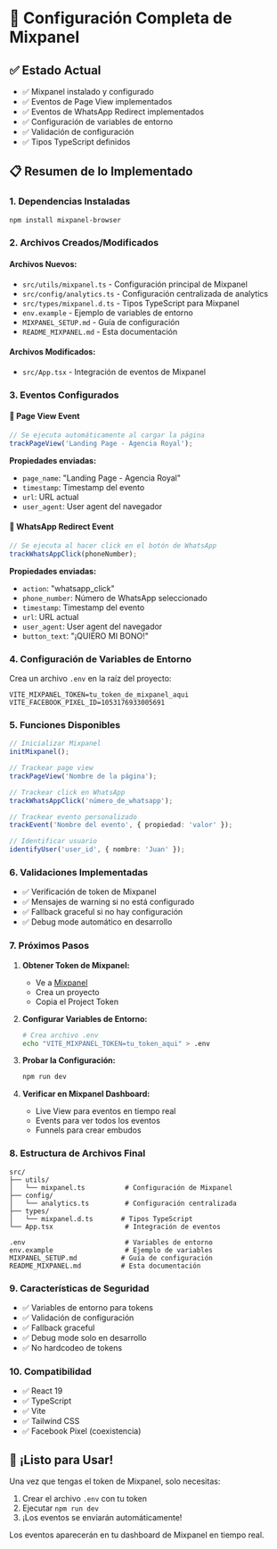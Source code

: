 # 🎯 Configuración Completa de Mixpanel

## ✅ Estado Actual
- ✅ Mixpanel instalado y configurado
- ✅ Eventos de Page View implementados
- ✅ Eventos de WhatsApp Redirect implementados
- ✅ Configuración de variables de entorno
- ✅ Validación de configuración
- ✅ Tipos TypeScript definidos

## 📋 Resumen de lo Implementado

### 1. **Dependencias Instaladas**
```bash
npm install mixpanel-browser
```

### 2. **Archivos Creados/Modificados**

#### Archivos Nuevos:
- `src/utils/mixpanel.ts` - Configuración principal de Mixpanel
- `src/config/analytics.ts` - Configuración centralizada de analytics
- `src/types/mixpanel.d.ts` - Tipos TypeScript para Mixpanel
- `env.example` - Ejemplo de variables de entorno
- `MIXPANEL_SETUP.md` - Guía de configuración
- `README_MIXPANEL.md` - Esta documentación

#### Archivos Modificados:
- `src/App.tsx` - Integración de eventos de Mixpanel

### 3. **Eventos Configurados**

#### 📄 Page View Event
```typescript
// Se ejecuta automáticamente al cargar la página
trackPageView('Landing Page - Agencia Royal');
```

**Propiedades enviadas:**
- `page_name`: "Landing Page - Agencia Royal"
- `timestamp`: Timestamp del evento
- `url`: URL actual
- `user_agent`: User agent del navegador

#### 📱 WhatsApp Redirect Event
```typescript
// Se ejecuta al hacer click en el botón de WhatsApp
trackWhatsAppClick(phoneNumber);
```

**Propiedades enviadas:**
- `action`: "whatsapp_click"
- `phone_number`: Número de WhatsApp seleccionado
- `timestamp`: Timestamp del evento
- `url`: URL actual
- `user_agent`: User agent del navegador
- `button_text`: "¡QUIERO MI BONO!"

### 4. **Configuración de Variables de Entorno**

Crea un archivo `.env` en la raíz del proyecto:

```env
VITE_MIXPANEL_TOKEN=tu_token_de_mixpanel_aqui
VITE_FACEBOOK_PIXEL_ID=1053176933005691
```

### 5. **Funciones Disponibles**

```typescript
// Inicializar Mixpanel
initMixpanel();

// Trackear page view
trackPageView('Nombre de la página');

// Trackear click en WhatsApp
trackWhatsAppClick('número_de_whatsapp');

// Trackear evento personalizado
trackEvent('Nombre del evento', { propiedad: 'valor' });

// Identificar usuario
identifyUser('user_id', { nombre: 'Juan' });
```

### 6. **Validaciones Implementadas**

- ✅ Verificación de token de Mixpanel
- ✅ Mensajes de warning si no está configurado
- ✅ Fallback graceful si no hay configuración
- ✅ Debug mode automático en desarrollo

### 7. **Próximos Pasos**

1. **Obtener Token de Mixpanel:**
   - Ve a [Mixpanel](https://mixpanel.com)
   - Crea un proyecto
   - Copia el Project Token

2. **Configurar Variables de Entorno:**
   ```bash
   # Crea archivo .env
   echo "VITE_MIXPANEL_TOKEN=tu_token_aqui" > .env
   ```

3. **Probar la Configuración:**
   ```bash
   npm run dev
   ```

4. **Verificar en Mixpanel Dashboard:**
   - Live View para eventos en tiempo real
   - Events para ver todos los eventos
   - Funnels para crear embudos

### 8. **Estructura de Archivos Final**

```
src/
├── utils/
│   └── mixpanel.ts          # Configuración de Mixpanel
├── config/
│   └── analytics.ts         # Configuración centralizada
├── types/
│   └── mixpanel.d.ts       # Tipos TypeScript
└── App.tsx                  # Integración de eventos

.env                         # Variables de entorno
env.example                  # Ejemplo de variables
MIXPANEL_SETUP.md           # Guía de configuración
README_MIXPANEL.md          # Esta documentación
```

### 9. **Características de Seguridad**

- ✅ Variables de entorno para tokens
- ✅ Validación de configuración
- ✅ Fallback graceful
- ✅ Debug mode solo en desarrollo
- ✅ No hardcodeo de tokens

### 10. **Compatibilidad**

- ✅ React 19
- ✅ TypeScript
- ✅ Vite
- ✅ Tailwind CSS
- ✅ Facebook Pixel (coexistencia)

## 🚀 ¡Listo para Usar!

Una vez que tengas el token de Mixpanel, solo necesitas:

1. Crear el archivo `.env` con tu token
2. Ejecutar `npm run dev`
3. ¡Los eventos se enviarán automáticamente!

Los eventos aparecerán en tu dashboard de Mixpanel en tiempo real. 
